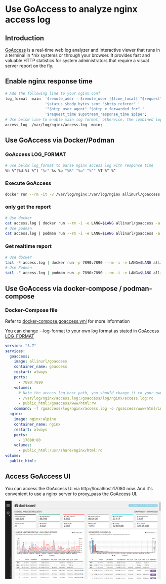 # Use GoAccess to analyze nginx access log

## Introduction

[GoAccess](https://goaccess.io/) is a real-time web log analyzer and interactive viewer that runs in a terminal in \*nix systems or through your browser. It provides fast and valuable HTTP statistics for system administrators that require a visual server report on the fly.

## Enable nginx response time

```bash
# Add the following line to your nginx.conf
log_format  main  '$remote_addr - $remote_user [$time_local] "$request" '
                  '$status $body_bytes_sent "$http_referer" '
                  '"$http_user_agent" "$http_x_forwarded_for" '
                  '$request_time $upstream_response_time $pipe';
# Use below line to enable main log format, otherwise, the combined log format will be used
access_log  /var/log/nginx/access.log  main;
```

## Use GoAccess via Docker/Podman

### GoAccess LOG_FORMAT

```bash
# use below log_format to parse nginx access log with response time
%h %^[%d:%t %^] "%r" %s %b "%R" "%u" "%^" %T %^ %^
```

### Execute GoAccess

```bash
docker run --rm -it -v /var/log/nginx:/var/log/nginx allinurl/goaccess:latest -f /var/log/nginx/access.log -o /var/log/nginx/report.html --log-format=COMBINED --real-time-html
```

### only get the report

```bash
# Use docker
cat access.log | docker run --rm -i -e LANG=$LANG allinurl/goaccess -a -o html --log-format COMBINED - > report.html
# Use podman
cat access.log | podman run --rm -i -e LANG=$LANG allinurl/goaccess -a -o html --log-format COMBINED - > report.html
```

### Get realtime report

```bash
# Use docker
tail -F access.log | docker run -p 7890:7890 --rm -i -e LANG=$LANG allinurl/goaccess -a -o html --log-format COMBINED --real-time-html - > report.html
# Use Podman
tail -F access.log | podman run -p 7890:7890 --rm -i -e LANG=$LANG allinurl/goaccess -a -o html --log-format COMBINED --real-time-html - > report.html
```

## Use GoAccess via docker-compose / podman-compose

### Docker-Compose file

Refer to [docker-compose.goaccess.yml](./templates/docker-compose.goaccess.yml) for more information

You can change --log-format to your own log format as stated in [GoAccess LOG_FORMAT](#goaccess-log_format)

```yml
version: "3.7"
services:
  goaccess:
    image: allinurl/goaccess
    container_name: goaccess
    restart: always
    ports:
      - 7890:7890
    volumes:
      # Note the access.log host path, you should change it to your own path
      - /var/log/nginx/access.log:/goaccess/log/nginx/access.log:ro
      - public_html:/goaccess/www/html:rw
    command: -f /goaccess/log/nginx/access.log -o /goaccess/www/html/index.html --log-format=COMBINED --real-time-html --ws-url=ws://localhost:7890
  nginx:
    image: nginx:alpine
    container_name: nginx
    restart: always
    ports:
      - 17080:80
    volumes:
      - public_html:/usr/share/nginx/html:ro
volume:
  public_html:
```

## Access GoAccess UI

You can access the GoAccess UI via http://localhost:17080 now. And it's convenient to use a nginx server to proxy_pass the GoAccess UI.

![GoAcess WebUI](../assets/nginx/go-access-ui.png)
